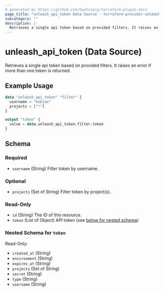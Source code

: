 ```yaml
---
# generated by https://github.com/hashicorp/terraform-plugin-docs
page_title: "unleash_api_token Data Source - terraform-provider-unleash"
subcategory: ""
description: |-
  Retrieves a single api token based on provided filters. It raises an error if more than one token is returned.
---
```


# unleash_api_token (Data Source)

Retrieves a single api token based on provided filters. It raises an error if more than one token is returned.

## Example Usage

```terraform
data "unleash_api_token" "filter" {
  username = "bobjoe"
  projects = ["*"]
}

output "token" {
  value = data.unleash_api_token.filter.token
}
```

<!-- schema generated by tfplugindocs -->
## Schema

### Required

- `username` (String) Filter token by username.

### Optional

- `projects` (Set of String) Filter token by project(s).

### Read-Only

- `id` (String) The ID of this resource.
- `token` (List of Object) API token (see [below for nested schema](#nestedatt--token))

<a id="nestedatt--token"></a>
### Nested Schema for `token`

Read-Only:

- `created_at` (String)
- `environment` (String)
- `expires_at` (String)
- `projects` (Set of String)
- `secret` (String)
- `type` (String)
- `username` (String)
